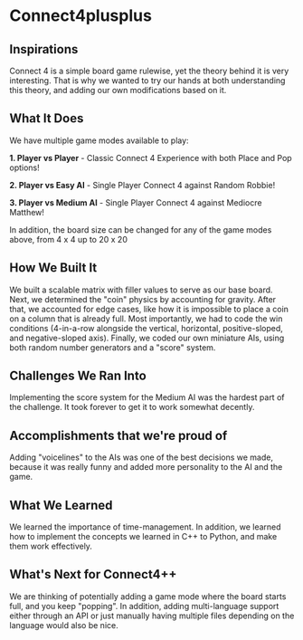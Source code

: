 # Connect4plusplus

## Inspirations
Connect 4 is a simple board game rulewise, yet the theory behind it is very interesting. That is why we wanted to try our hands at both understanding this theory, and adding our own modifications based on it. 

## What It Does
We have multiple game modes available to play:

**1. Player vs Player** - Classic Connect 4 Experience with both Place and Pop options!

**2. Player vs Easy AI** - Single Player Connect 4 against Random Robbie!

**3. Player vs Medium AI** - Single Player Connect 4 against Mediocre Matthew!

In addition, the board size can be changed for any of the game modes above, from 4 x 4 up to 20 x 20

## How We Built It
We built a scalable matrix with filler values to serve as our base board. Next, we determined the "coin" physics by accounting for gravity. After that, we accounted for edge cases, like how it is impossible to place a coin on a column that is already full. Most importantly, we had to code the win conditions (4-in-a-row alongside the vertical, horizontal, positive-sloped, and negative-sloped axis). Finally, we coded our own miniature AIs, using both random number generators and a "score" system.  

## Challenges We Ran Into
Implementing the score system for the Medium AI was the hardest part of the challenge. It took forever to get it to work somewhat decently. 

## Accomplishments that we're proud of
Adding "voicelines" to the AIs was one of the best decisions we made, because it was really funny and added more personality to the AI and the game. 

## What We Learned
We learned the importance of time-management. In addition, we learned how to implement the concepts we learned in C++ to Python, and make them work effectively.

## What's Next for Connect4++
We are thinking of potentially adding a game mode where the board starts full, and you keep "popping". In addition, adding multi-language support either through an API or just manually having multiple files depending on the language would also be nice. 
